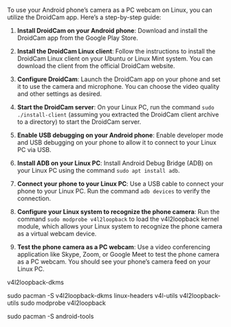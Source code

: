 


To use your Android phone’s camera as a PC webcam on Linux, you can utilize the DroidCam app. Here’s a step-by-step guide:

1. **Install DroidCam on your Android phone**: Download and install the DroidCam app from the Google Play Store.
2. **Install the DroidCam Linux client**: Follow the instructions to install the DroidCam Linux client on your Ubuntu or Linux Mint system. You can download the client from the official DroidCam website.
4. **Configure DroidCam**: Launch the DroidCam app on your phone and set it to use the camera and microphone. You can choose the video quality and other settings as desired.
5. **Start the DroidCam server**: On your Linux PC, run the command `sudo ./install-client` (assuming you extracted the DroidCam client archive to a directory) to start the DroidCam server.



1. **Enable USB debugging on your Android phone**: Enable developer mode and USB debugging on your phone to allow it to connect to your Linux PC via USB.
2. **Install ADB on your Linux PC**: Install Android Debug Bridge (ADB) on your Linux PC using the command `sudo apt install adb`.
3. **Connect your phone to your Linux PC**: Use a USB cable to connect your phone to your Linux PC. Run the command `adb devices` to verify the connection.


6. **Configure your Linux system to recognize the phone camera**: Run the command `sudo modprobe v4l2loopback` to load the v4l2loopback kernel module, which allows your Linux system to recognize the phone camera as a virtual webcam device.
7. **Test the phone camera as a PC webcam**: Use a video conferencing application like Skype, Zoom, or Google Meet to test the phone camera as a PC webcam. You should see your phone’s camera feed on your Linux PC.



v4l2loopback-dkms


sudo pacman -S v4l2loopback-dkms linux-headers v4l-utils v4l2loopback-utils
sudo modprobe v4l2loopback


sudo pacman -S android-tools


